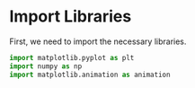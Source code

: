 # Import Libraries

First, we need to import the necessary libraries.

```python
import matplotlib.pyplot as plt
import numpy as np
import matplotlib.animation as animation
```
